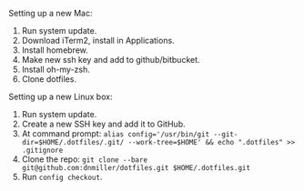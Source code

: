 Setting up a new Mac:

1. Run system update.
2. Download iTerm2, install in Applications.
3. Install homebrew.
4. Make new ssh key and add to github/bitbucket.
5. Install oh-my-zsh.
6. Clone dotfiles.

Setting up a new Linux box:
1. Run system update.
2. Create a new SSH key and add it to GitHub.
3. At command prompt: `alias config='/usr/bin/git --git-dir=$HOME/.dotfiles/.git/ --work-tree=$HOME' && echo ".dotfiles" >> .gitignore`
4. Clone the repo: `git clone --bare git@github.com:dnmiller/dotfiles.git $HOME/.dotfiles.git`
5. Run `config checkout`.
